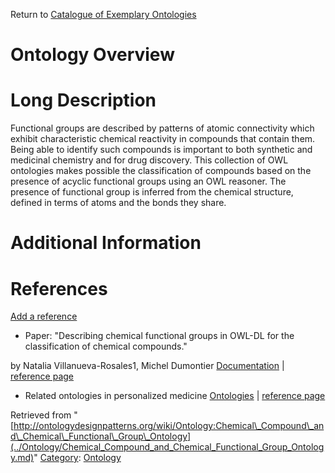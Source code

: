 Return to [Catalogue of Exemplary Ontologies](../Ontology/Main.md "Ontology:Main")



#  Ontology Overview


#  Long Description


Functional groups are described by patterns of atomic connectivity which exhibit characteristic chemical reactivity in compounds that contain them. Being able to identify such compounds is important to both synthetic and medicinal chemistry and for drug discovery.
This collection of OWL ontologies makes possible the classification of compounds based on the presence of acyclic functional groups using an OWL reasoner. The presence of functional group is inferred from the chemical structure, defined in terms of atoms and the bonds they share.



#  Additional Information


  



  




#  References


[Add a reference](index.php@title=Odp%253AAdd_reference&subject=Ontology%253AChemical+Compound+and+Chemical+Functional+Group+Ontology.html "http://ontologydesignpatterns.org/wiki/index.php?title=Odp:Add_reference&subject=Ontology%3AChemical+Compound+and+Chemical+Functional+Group+Ontology")



* Paper: "Describing chemical functional groups in OWL-DL for the classification of chemical compounds."


by Natalia Villanueva-Rosales1, Michel Dumontier [Documentation](http://dumontierlab.com/pdf/2007_OWLED_CFG.pdf "http://dumontierlab.com/pdf/2007_OWLED_CFG.pdf") | [reference page](../Community/References/OWLED_2007_Paper.md "Community:References/OWLED 2007 Paper")



* Related ontologies in personalized medicine [Ontologies](http://dumontierlab.com/index.php?page=ontologies "http://dumontierlab.com/index.php?page=ontologies") | [reference page](../Community/References/Related_ontologies.md "Community:References/Related ontologies")




Retrieved from "[http://ontologydesignpatterns.org/wiki/Ontology:Chemical\_Compound\_and\_Chemical\_Functional\_Group\_Ontology](../Ontology/Chemical_Compound_and_Chemical_Functional_Group_Ontology.md)"
 [Category](http://ontologydesignpatterns.org/wiki/Special:Categories "Special:Categories"): [Ontology](../Category/Ontology.md "Category:Ontology")